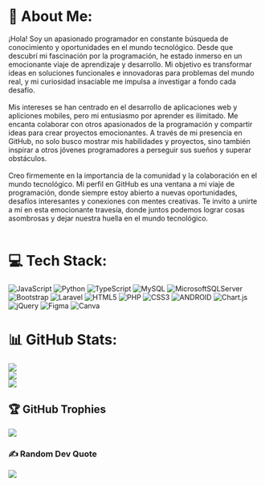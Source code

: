 # 💫 About Me:
¡Hola! Soy un apasionado programador en constante búsqueda de conocimiento y oportunidades en el mundo tecnológico. Desde que descubrí mi fascinación por la programación, he estado inmerso en un emocionante viaje de aprendizaje y desarrollo. Mi objetivo es transformar ideas en soluciones funcionales e innovadoras para problemas del mundo real, y mi curiosidad insaciable me impulsa a investigar a fondo cada desafío.<br><br>Mis intereses se han centrado en el desarrollo de aplicaciones web y apliciones mobiles, pero mi entusiasmo por aprender es ilimitado. Me encanta colaborar con otros apasionados de la programación y compartir ideas para crear proyectos emocionantes. A través de mi presencia en GitHub, no solo busco mostrar mis habilidades y proyectos, sino también inspirar a otros jóvenes programadores a perseguir sus sueños y superar obstáculos.<br><br>Creo firmemente en la importancia de la comunidad y la colaboración en el mundo tecnológico. Mi perfil en GitHub es una ventana a mi viaje de programación, donde siempre estoy abierto a nuevas oportunidades, desafíos interesantes y conexiones con mentes creativas. Te invito a unirte a mí en esta emocionante travesía, donde juntos podemos lograr cosas asombrosas y dejar nuestra huella en el mundo tecnológico.<br><br>


# 💻 Tech Stack:
![JavaScript](https://img.shields.io/badge/javascript-%23323330.svg?style=for-the-badge&logo=javascript&logoColor=%23F7DF1E) ![Python](https://img.shields.io/badge/python-3670A0?style=for-the-badge&logo=python&logoColor=ffdd54) ![TypeScript](https://img.shields.io/badge/typescript-%23007ACC.svg?style=for-the-badge&logo=typescript&logoColor=white) ![MySQL](https://img.shields.io/badge/mysql-%2300f.svg?style=for-the-badge&logo=mysql&logoColor=white) ![MicrosoftSQLServer](https://img.shields.io/badge/Microsoft%20SQL%20Sever-CC2927?style=for-the-badge&logo=microsoft%20sql%20server&logoColor=white) ![Bootstrap](https://img.shields.io/badge/bootstrap-%23563D7C.svg?style=for-the-badge&logo=bootstrap&logoColor=white) ![Laravel](https://img.shields.io/badge/laravel-%23FF2D20.svg?style=for-the-badge&logo=laravel&logoColor=white) ![HTML5](https://img.shields.io/badge/html5-%23E34F26.svg?style=for-the-badge&logo=html5&logoColor=white) ![PHP](https://img.shields.io/badge/php-%23777BB4.svg?style=for-the-badge&logo=php&logoColor=white) ![CSS3](https://img.shields.io/badge/css3-%231572B6.svg?style=for-the-badge&logo=css3&logoColor=white) ![ANDROID](https://img.shields.io/badge/android-%2320232a.svg?style=for-the-badge&logo=android&logoColor=%a4c639) ![Chart.js](https://img.shields.io/badge/chart.js-F5788D.svg?style=for-the-badge&logo=chart.js&logoColor=white) ![jQuery](https://img.shields.io/badge/jquery-%230769AD.svg?style=for-the-badge&logo=jquery&logoColor=white) 	![Figma](https://img.shields.io/badge/figma-%23F24E1E.svg?style=for-the-badge&logo=figma&logoColor=white) ![Canva](https://img.shields.io/badge/Canva-%2300C4CC.svg?style=for-the-badge&logo=Canva&logoColor=white)
# 📊 GitHub Stats:
![](https://github-readme-stats.vercel.app/api?username=CAJACHAGUA&theme=tokyonight&hide_border=false&include_all_commits=false&count_private=false)<br/>
![](https://github-readme-streak-stats.herokuapp.com/?user=CAJACHAGUA&theme=tokyonight&hide_border=false)<br/>
![](https://github-readme-stats.vercel.app/api/top-langs/?username=CAJACHAGUA&theme=tokyonight&hide_border=false&include_all_commits=false&count_private=false&layout=compact)

## 🏆 GitHub Trophies
![](https://github-profile-trophy.vercel.app/?username=CAJACHAGUA&theme=tokyonight&no-frame=false&no-bg=false&margin-w=4)

### ✍️ Random Dev Quote
![](https://quotes-github-readme.vercel.app/api?type=horizontal&theme=tokyonight)

<!--### 🔝 Top Contributed Repo
[](https://github-contributor-stats.vercel.app/api?username=CAJACHAGUA&limit=5&theme=dark&combine_all_yearly_contributions=true)

---
[![](https://visitcount.itsvg.in/api?id=CAJACHAGUA&icon=0&color=0)](https://visitcount.itsvg.in)

<!-- Proudly created with GPRM ( https://gprm.itsvg.in ) -->
